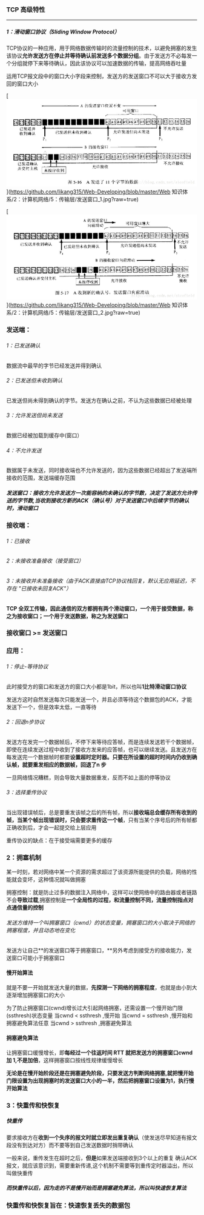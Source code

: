 ### TCP 高级特性

------

##### 1：滑动窗口协议（Sliding Window Protocol）

​	TCP协议的一种应用，用于网络数据传输时的流量控制的技术，以避免拥塞的发生 该协议**允许发送方在停止并等待确认前发送多个数据分组**。由于发送方不必每发一个分组就停下来等待确认，因此该协议可以加速数据的传输，提高网络吞吐量

运用TCP报文段中的窗口大小字段来控制，发送方的发送窗口不可以大于接收方发回的窗口大小

[![发送窗口_1.jpg](https://github.com/likang315/Web-Developing/raw/master/Web%20%E7%9F%A5%E8%AF%86%E4%BD%93%E7%B3%BB/2%EF%BC%9A%E8%AE%A1%E7%AE%97%E6%9C%BA%E7%BD%91%E7%BB%9C/5%EF%BC%9A%E4%BC%A0%E8%BE%93%E5%B1%82/%E5%8F%91%E9%80%81%E7%AA%97%E5%8F%A3_1.jpg?raw=true)](https://github.com/likang315/Web-Developing/blob/master/Web 知识体系/2：计算机网络/5：传输层/发送窗口_1.jpg?raw=true)

[![发送窗口_2.jpg](https://github.com/likang315/Web-Developing/raw/master/Web%20%E7%9F%A5%E8%AF%86%E4%BD%93%E7%B3%BB/2%EF%BC%9A%E8%AE%A1%E7%AE%97%E6%9C%BA%E7%BD%91%E7%BB%9C/5%EF%BC%9A%E4%BC%A0%E8%BE%93%E5%B1%82/%E5%8F%91%E9%80%81%E7%AA%97%E5%8F%A3_2.jpg?raw=true)](https://github.com/likang315/Web-Developing/blob/master/Web 知识体系/2：计算机网络/5：传输层/发送窗口_2.jpg?raw=true)

### 发送端：

###### 1：已发送确认

数据流中最早的字节已经发送并得到确认

###### 2：已发送但未收到确认

已发送但尚未得到确认的字节。发送方在确认之前，不认为这些数据已经被处理

###### 3：允许发送但尚未发送

数据已经被加载到缓存中(窗口）

###### 4：不允许发送

数据属于未发送，同时接收端也不允许发送的，因为这些数据已经超出了发送端所接收的范围，发送端缓存范围

##### 发送窗口：接收方允许发送方一次能容纳的未确认的字节数，决定了发送方允许传送的字节数,当收到接收方新的ACK（确认号）对于发送窗口中后续字节的确认时，滑动窗口

### 接收端：

###### 1：已接收

###### 2：未接收准备接收（接受窗口）

###### 3：未接收并未准备接收（由于ACK直接由TCP协议栈回复，默认无应用延迟，不存在 "已接收未回复ACK"）

**TCP 全双工传输，因此通信的双方都拥有两个滑动窗口，一个用于接受数据，称之为接收窗口；一个用于发送数据，称之为发送窗口**

### 接收窗口 >= 发送窗口

### 应用：

###### 1：停止-等待协议

此时接受方的窗口和发送方的窗口大小都是1bit，所以也叫**1比特滑动窗口协议**

发送方这时自然发送每次只能发送一个，并且必须等待这个数据包的ACK，才能发送下一个，但是效率太低，一直等待

###### 2：回退n步协议

发送方在发完一个数据帧后，不停下来等待应答帧，而是连续发送若干个数据帧，即使在连续发送过程中收到了接收方发来的应答帧，也可以继续发送。且发送方在每发送完一个数据帧时都要**设置超时定时器。只要在所设置的超时时间内仍收到确认帧，就要重发相应的数据帧，回退了n 步**

一旦网络情况糟糕，则会导致大量数据重发，反而不如上面的停等协议

###### 3：选择重传协议

当出现错误帧后，总是要重发该帧之后的所有帧，所以**接收端总会缓存所有收到的帧，当某个帧出现错误时，只会要求重传这一个帧**，只有当某个序号后的所有帧都正确收到后，才会一起提交给上层应用

重传协议的缺点：在于接受端需要更多的缓存

### 2：拥塞机制

某一时刻，若对网络中某一个资源的需求超过了该资源所能提供的负载，网络的性能就会变坏，这种情况就叫做拥塞

拥塞控制：就是防止过多的数据注入网络中，这样可以使网络中的路由器或者链路不会**导致过载**,拥塞控制是**一个全局性的过程，和流量控制不同，流量控制指点对点通信量的控制**

###### 发送方维持一个叫拥塞窗口（cwnd）的状态变量，拥塞窗口的大小取决于网络的拥塞程度，并且动态地在变化

发送方让自己**的发送窗口等于拥塞窗口，**另外考虑到接受方的接收能力，发送窗口可能小于拥塞窗口

#### 慢开始算法

就是不要一开始就发送大量的数据，**先探测一下网络的拥塞程度**，也就是由小到大逐渐增加拥塞窗口的大小

为了防止拥塞窗口(cwnd)增长过大引起网络拥塞，还需设置一个慢开始门限(ssthresh)状态变量 当cwnd < ssthresh ,慢开始 当cwnd = ssthresh ,慢开始和拥塞避免算法任意 当cwnd > ssthresh ,拥塞避免算法

#### 拥塞避免算法

让拥塞窗口缓慢增长，即**每经过一个往返时间 RTT 就把发送方的拥塞窗口cwnd 加 1,不是加倍**，这样拥塞窗口按线性规律缓慢增长

**无论是在慢开始阶段还是在拥塞避免阶段，只要发送方判断网络拥塞,就把慢开始门限设置为出现拥塞时的发送窗口大小的一半，然后把拥塞窗口设置为1，执行慢开始算法**

### 3：快重传和快恢复

##### 快重传

要求接收方在**收到一个失序的报文时就立即发出重复确认**（使发送尽早知道有报文段没有到达对方）而不要等到自己发送数据时捎带确认

一般来说，重传发生在超时之后，**但是**如果发送端接收到3个以上的重复 确认ACK报文，就应该意识到，需要重新传递,这个机制不需要等到重传定时器溢出，所以叫做快重传

##### 而快重传以后，因为走的不是慢开始而是拥塞避免算法，所以叫快速恢复算法

### 快重传和快恢复旨在：快速恢复丢失的数据包